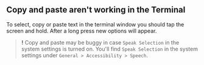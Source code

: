 ## Copy and paste aren't working in the Terminal
To select, copy or paste text in the terminal window you should tap the screen and hold. After a long press new options will appear. 

> **!** Copy and paste may be buggy in case `Speak Selection` in the system settings is turned on. You'll find `Speak Selection` in the system settings under `General > Accessibility > Speech`. 
